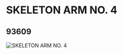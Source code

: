 # SKELETON ARM NO. 4
## 93609
![SKELETON ARM NO. 4](https://lc-www-live-s.legocdn.com/media/bricks/5/2/6037869.jpg)